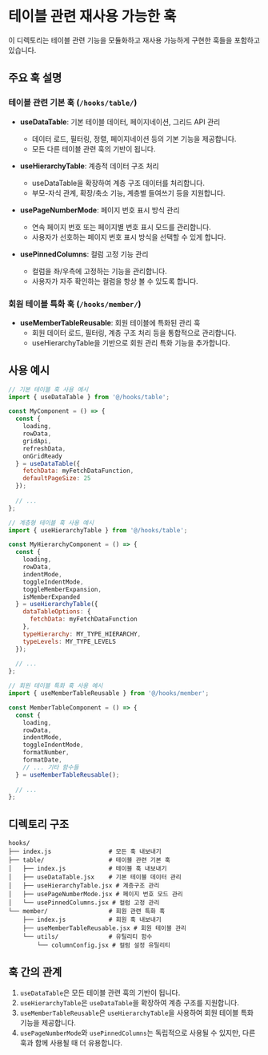 # 테이블 관련 재사용 가능한 훅

이 디렉토리는 테이블 관련 기능을 모듈화하고 재사용 가능하게 구현한 훅들을 포함하고 있습니다.

## 주요 훅 설명

### 테이블 관련 기본 훅 (`/hooks/table/`)

- **useDataTable**: 기본 테이블 데이터, 페이지네이션, 그리드 API 관리
  - 데이터 로드, 필터링, 정렬, 페이지네이션 등의 기본 기능을 제공합니다.
  - 모든 다른 테이블 관련 훅의 기반이 됩니다.

- **useHierarchyTable**: 계층적 데이터 구조 처리
  - useDataTable을 확장하여 계층 구조 데이터를 처리합니다.
  - 부모-자식 관계, 확장/축소 기능, 계층별 들여쓰기 등을 지원합니다.

- **usePageNumberMode**: 페이지 번호 표시 방식 관리
  - 연속 페이지 번호 또는 페이지별 번호 표시 모드를 관리합니다.
  - 사용자가 선호하는 페이지 번호 표시 방식을 선택할 수 있게 합니다.

- **usePinnedColumns**: 컬럼 고정 기능 관리
  - 컬럼을 좌/우측에 고정하는 기능을 관리합니다.
  - 사용자가 자주 확인하는 컬럼을 항상 볼 수 있도록 합니다.

### 회원 테이블 특화 훅 (`/hooks/member/`)

- **useMemberTableReusable**: 회원 테이블에 특화된 관리 훅
  - 회원 데이터 로드, 필터링, 계층 구조 처리 등을 통합적으로 관리합니다.
  - useHierarchyTable을 기반으로 회원 관리 특화 기능을 추가합니다.

## 사용 예시

```jsx
// 기본 테이블 훅 사용 예시
import { useDataTable } from '@/hooks/table';

const MyComponent = () => {
  const {
    loading,
    rowData,
    gridApi,
    refreshData,
    onGridReady
  } = useDataTable({
    fetchData: myFetchDataFunction,
    defaultPageSize: 25
  });
  
  // ...
};

// 계층형 테이블 훅 사용 예시
import { useHierarchyTable } from '@/hooks/table';

const MyHierarchyComponent = () => {
  const {
    loading,
    rowData,
    indentMode,
    toggleIndentMode,
    toggleMemberExpansion,
    isMemberExpanded
  } = useHierarchyTable({
    dataTableOptions: {
      fetchData: myFetchDataFunction
    },
    typeHierarchy: MY_TYPE_HIERARCHY,
    typeLevels: MY_TYPE_LEVELS
  });
  
  // ...
};

// 회원 테이블 특화 훅 사용 예시
import { useMemberTableReusable } from '@/hooks/member';

const MemberTableComponent = () => {
  const {
    loading,
    rowData,
    indentMode,
    toggleIndentMode,
    formatNumber,
    formatDate,
    // ... 기타 함수들
  } = useMemberTableReusable();
  
  // ...
};
```

## 디렉토리 구조

```
hooks/
├── index.js                # 모든 훅 내보내기
├── table/                  # 테이블 관련 기본 훅
│   ├── index.js            # 테이블 훅 내보내기
│   ├── useDataTable.jsx    # 기본 테이블 데이터 관리
│   ├── useHierarchyTable.jsx # 계층구조 관리
│   ├── usePageNumberMode.jsx # 페이지 번호 모드 관리
│   └── usePinnedColumns.jsx # 컬럼 고정 관리
└── member/                 # 회원 관련 특화 훅
    ├── index.js            # 회원 훅 내보내기
    ├── useMemberTableReusable.jsx # 회원 테이블 관리
    └── utils/              # 유틸리티 함수
        └── columnConfig.jsx # 컬럼 설정 유틸리티
```

## 훅 간의 관계

1. `useDataTable`은 모든 테이블 관련 훅의 기반이 됩니다.
2. `useHierarchyTable`은 `useDataTable`을 확장하여 계층 구조를 지원합니다.
3. `useMemberTableReusable`은 `useHierarchyTable`을 사용하여 회원 테이블 특화 기능을 제공합니다.
4. `usePageNumberMode`와 `usePinnedColumns`는 독립적으로 사용될 수 있지만, 다른 훅과 함께 사용될 때 더 유용합니다. 